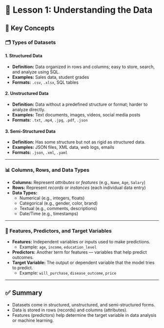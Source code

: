# 📘 Lesson 1: Understanding the Data

## 🧠 Key Concepts

### 🗂️ Types of Datasets

#### 1. **Structured Data**
- **Definition:** Data organized in rows and columns; easy to store, search, and analyze using SQL.  
- **Examples:** Sales data, student grades  
- **Formats:** `.csv`, `.xlsx`, SQL tables  

#### 2. **Unstructured Data**
- **Definition:** Data without a predefined structure or format; harder to analyze directly.  
- **Examples:** Text documents, images, videos, social media posts  
- **Formats:** `.txt`, `.mp4`, `.jpg`, `.pdf`, `.json`  

#### 3. **Semi-Structured Data**
- **Definition:** Has some structure but not as rigid as structured data.  
- **Examples:** JSON files, XML data, web logs, emails  
- **Formats:** `.json`, `.xml`, `.yaml`  

---

### 📊 Columns, Rows, and Data Types
- **Columns:** Represent *attributes* or *features* (e.g., `Name`, `Age`, `Salary`)  
- **Rows:** Represent *records* or *instances* (each individual data entry)  
- **Data Types:**  
  - Numerical (e.g., integers, floats)  
  - Categorical (e.g., gender, color, brand)  
  - Textual (e.g., comments, descriptions)  
  - Date/Time (e.g., timestamps)  

---

### 🎯 Features, Predictors, and Target Variables
- **Features:** Independent variables or inputs used to make predictions.  
  - Example: `age`, `income`, `education_level`  
- **Predictors:** Another term for features — variables that help predict outcomes.  
- **Target Variable:** The output or dependent variable that the model tries to predict.  
  - Example: `will_purchase`, `disease_outcome`, `price`  

---

## ✅ Summary
- Datasets come in structured, unstructured, and semi-structured forms.  
- Data is stored in rows (records) and columns (attributes).  
- Features (predictors) help determine the target variable in data analysis or machine learning.  
